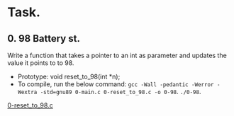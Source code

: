 # Task.
## 0. 98 Battery st.
Write a function that takes a pointer to an int as parameter and updates the value it points to to 98.

* Prototype: void reset_to_98(int *n);
* To compile, run the below command:
`gcc -Wall -pedantic -Werror -Wextra -std=gnu89 0-main.c 0-reset_to_98.c -o 0-98`. 
`./0-98`.

[0-reset_to_98.c](0-reset_to_98.c)
